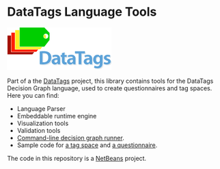 DataTags Language Tools
============

![DataTags Logo](/DataTagsLib/Docs/datatags-logo-large.png)

Part of a the [DataTags](http://datatags.org) project, this library contains tools for the DataTags Decision Graph language, used to create questionnaires and tag spaces. Here you can find:

* Language Parser
* Embeddable runtime engine
* Visualization tools
* Validation tools
* [Command-line decision graph runner](DataTagsLib/WORK/src/edu/harvard/iq/datatags/mains/DecisionGraphCliRunner.java).
* Sample code for [a tag space](DataTagsLib/WORK/dtl/0.8/definitions.ts) and [a questionnaire](DataTagsLib/WORK/dtl/0.8/questionnaire.dg).

The code in this repository is a [NetBeans](http://netbeans.org) project.
